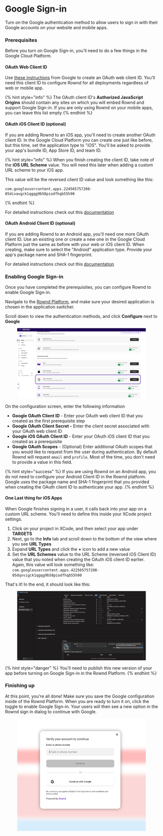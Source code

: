# Google Sign-in

Turn on the Google authentication method to allow users to sign in with their Google accounts on your website and mobile apps.&#x20;

### Prerequisites

Before you turn on Google Sign-in, you'll need to do a few things in the Google Cloud Platform.&#x20;

#### OAuth Web Client ID

Use [these instructions](https://support.google.com/workspacemigrate/answer/9222992?hl=en) from Google to create an OAuth web client ID. You'll need this client ID to configure Rownd for all deployments regardless of web or mobile app.

{% hint style="info" %}
The OAuth client ID's **Authorized JavaScript Origins** should contain any sites on which you will embed Rownd and support Google Sign-in. If you are only using Rownd on your mobile apps, you can leave this list empty
{% endhint %}

#### OAuth iOS Client ID (optional)

If you are adding Rownd to an iOS app, you'll need to create another OAuth client ID. In the Google Cloud Platform you can create one just like before, but this time, set the application type to "iOS". You'll be asked to provide your app's bundle ID, App Store ID, and team ID.

{% hint style="info" %}
When you finish creating the client ID, take note of the **iOS URL Scheme** value. You will need this later when adding a custom URL scheme to your iOS app.

This value will be the reversed client ID value and look something like this:

```
com.googleusercontent.apps.224565757208-05divavgck1qgqg9b58piodfhqb55h90
```
{% endhint %}

For detailed instructions check out this [documentation](https://support.google.com/cloud/answer/6158849?hl=en#zippy=%2Cnative-applications%2Cios)

#### OAuth Android Client ID (optional)

If you are adding Rownd to an Android app, you'll need one more OAuth client ID. Use an existing one or create a new one in the Google Cloud Platform just the same as before with your web or iOS client ID. When creating, make sure to select the "Android" application type. Provide your app's package name and SHA-1 fingerprint.

For detailed instructions check out this [documentation](https://support.google.com/cloud/answer/6158849?hl=en#zippy=%2Cnative-applications%2Candroid)

### Enabling Google Sign-in

Once you have completed the prerequisites, you can configure Rownd to enable Google Sign-in.

Navigate to the [Rownd Platform](https://app.rownd.io), and make sure your desired application is chosen in the application switcher.

Scroll down to view the authentication methods, and click **Configure** next to **Google**

<figure><img src="../../../.gitbook/assets/Screen Shot 2022-10-11 at 1.26.40 PM.png" alt="Google sign in method in the Rownd Platform"><figcaption></figcaption></figure>

On the configuration screen, enter the following information

* **Google OAuth Client ID** - Enter your OAuth web client ID that you created as the first prerequisite step
* **Google OAuth Client Secret -** Enter the client secret associated with your OAuth web client ID
* **Google iOS OAuth Client ID** - Enter your OAuth iOS client ID that you created as a prerequisite
* **Google OAuth Scopes** - (Optional) Enter additional OAuth scopes that you would like to request from the user during authentication. By default Rownd will request `email` and `profile`. Most of the time, you don't need to provide a value in this field.

{% hint style="success" %}
If you are using Rownd on an Android app, you do not need to configure your Android Client ID in the Rownd platform. Google uses the package name and SHA-1 fingerprint that you provided when creating the OAuth client ID to authenticate your app.
{% endhint %}

#### One Last thing for iOS Apps

When Google finishes signing in a user, it calls back into your app on a custom URL scheme. You'll need to define this inside your XCode project settings.

1. Click on your project in XCode, and then select your app under **TARGETS**
2. Next, go to the **Info** tab and scroll down to the bottom of the view where you see **URL Types**
3. Expand **URL Types** and click the **+** icon to add a new value
4. Set the **URL Schemes** value to the URL Scheme (reversed iOS Client ID) value that you noted when creating the OAuth iOS client ID earlier. Again, this value will look something like: `com.googleusercontent.apps.422565757208-05dqvvigck1qgqg9b58piodfhqb55h90`

That's it! In the end, it should look like this:

<figure><img src="../../../.gitbook/assets/image (2).png" alt=""><figcaption></figcaption></figure>

{% hint style="danger" %}
You'll need to publish this new version of your app before turning on Google Sign-in in the Rownd Platform.
{% endhint %}

### Finishing up

At this point, you're all done! Make sure you save the Google configuration inside of the Rownd Platform. When you are ready to turn it on, click the toggle to enable Google Sign-in. Your users will then see a new option in the Rownd sign in dialog to continue with Google.

<figure><img src="../../../.gitbook/assets/image (17).png" alt=""><figcaption></figcaption></figure>

